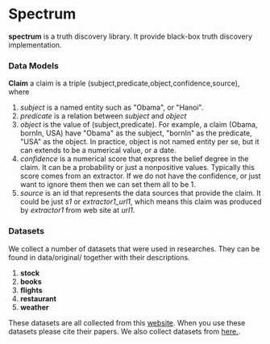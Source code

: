 # Spectrum
**spectrum** is a truth discovery library. It provide black-box truth discovery implementation.

### Data Models

**Claim** a claim is a triple (subject,predicate,object,confidence,source), where

   1. *subject* is a named entity such as "Obama", or "Hanoi".
   2. *predicate* is a relation between *subject* and *object*
   3. *object* is the value of (subject,predicate). For example, a claim (Obama, bornIn, USA)
   have "Obama" as the subject, "bornIn" as the predicate, "USA" as the object. In practice,
   object is not named entity per se, but it can extends to be a numerical value, or a date.
   4. *confidence* is a numerical score that express the belief degree in the claim. It can be
   a probability or just a nonpositive values. Typically
   this score comes from an extractor. If we do not have the confidence, or just want to ignore
   them then we can set them all to be 1.
   5. *source* is an id that represents the data sources that provide the claim. It could
   be just *s1* or *extractor1_url1*, which means this claim was produced by *extractor1* from
   web site at *url1*.
   

### Datasets

We collect a number of datasets that were used in researches. They can be found in data/original/ together with their
descriptions.

1. **stock**
2. **books** 
3. **flights**
4. **restaurant**
5. **weather** 
   
These datasets are all collected from this [website](http://lunadong.com/fusionDataSets.htm). When you use
these datasets please cite their papers. We also collect datasets from [here.](http://da.qcri.org/dafna/#/dafna/exp_sections/realworldDS/flight.html).